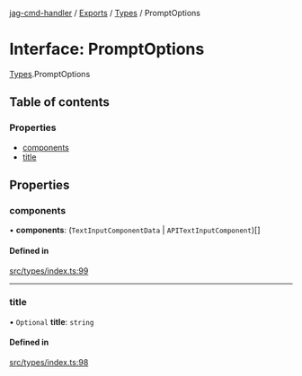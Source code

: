 [jag-cmd-handler](../README.md) / [Exports](../modules.md) / [Types](../modules/Types.md) / PromptOptions

# Interface: PromptOptions

[Types](../modules/Types.md).PromptOptions

## Table of contents

### Properties

- [components](Types.PromptOptions.md#components)
- [title](Types.PromptOptions.md#title)

## Properties

### components

• **components**: (`TextInputComponentData` \| `APITextInputComponent`)[]

#### Defined in

[src/types/index.ts:99](https://github.com/JAGUARAVI/JagCmdHandler/blob/bd4ae4b/src/types/index.ts#L99)

___

### title

• `Optional` **title**: `string`

#### Defined in

[src/types/index.ts:98](https://github.com/JAGUARAVI/JagCmdHandler/blob/bd4ae4b/src/types/index.ts#L98)
